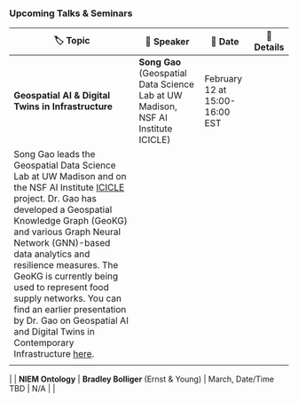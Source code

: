 ### Upcoming Talks & Seminars  

| 🏷 **Topic**                                  | 🎤 **Speaker**                                                              | 📅 **Date**                            | 📖 **Details** |
|----------------------------------------------|---------------------------------------------------------------------------|---------------------------------------|----------------------------------------------------------------------------------------------------------------------------------------------------------------------------------------------------------------------------------------------------------------------------------------------------------------------------------------------------------------------------------------------------------------|
| **Geospatial AI & Digital Twins in Infrastructure** | **Song Gao** (Geospatial Data Science Lab at UW Madison, NSF AI Institute ICICLE) | February 12 at 15:00-16:00 EST |
Song Gao leads the Geospatial Data Science Lab at UW Madison and on the NSF AI Institute [ICICLE](https://aiinstitutes.org/institute-icicle/) project. Dr. Gao has developed a Geospatial Knowledge Graph (GeoKG) and various Graph Neural Network (GNN)-based data analytics and resilience measures. The GeoKG is currently being used to represent food supply networks. You can find an earlier presentation by Dr. Gao on Geospatial AI and Digital Twins in Contemporary Infrastructure [here](https://digitaltwin.stcenter.net/index.php/digital-twins-webinar-5/).  |
                                    |
|
| **NIEM Ontology**                            | **Bradley Bolliger** (Ernst & Young)                                       | March, Date/Time TBD | N/A |
 |
